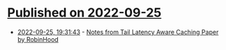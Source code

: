 # [Published on 2022-09-25](index.md)

* [2022-09-25, 19:31:43](https://lobste.rs/s/pnrliy/notes_from_tail_latency_aware_caching) - [Notes from Tail Latency Aware Caching Paper by RobinHood](https://kracekumar.com/post/tail_latency_aware_caching/)
